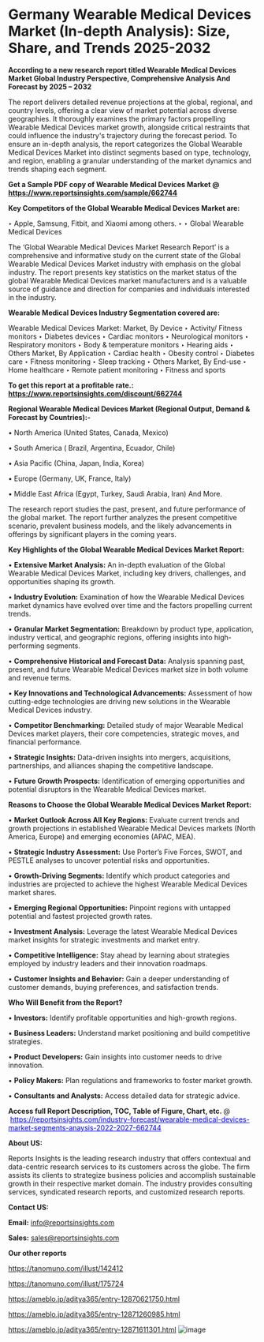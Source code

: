 # Germany Wearable Medical Devices Market (In-depth Analysis): Size, Share, and Trends 2025-2032

<strong>According to a new research report titled Wearable Medical Devices Market Global Industry Perspective, Comprehensive Analysis And Forecast by 2025 – 2032</strong>

The report delivers detailed revenue projections at the global, regional, and country levels, offering a clear view of market potential across diverse geographies. It thoroughly examines the primary factors propelling Wearable Medical Devices market growth, alongside critical restraints that could influence the industry's trajectory during the forecast period. To ensure an in-depth analysis, the report categorizes the Global Wearable Medical Devices Market into distinct segments based on type, technology, and region, enabling a granular understanding of the market dynamics and trends shaping each segment.

<strong>Get a Sample PDF copy of Wearable Medical Devices Market </strong><strong>@<a href=https://www.reportsinsights.com/sample/662744 style=color:#0000ff;> https://www.reportsinsights.com/sample/662744</a></strong></font>

<strong>Key Competitors of the Global Wearable Medical Devices Market are:</strong>

‣ Apple, Samsung, Fitbit, and Xiaomi among others.
‣ 
‣ Global Wearable Medical Devices

The ‘Global Wearable Medical Devices Market Research Report’ is a comprehensive and informative study on the current state of the Global Wearable Medical Devices Market industry with emphasis on the global industry. The report presents key statistics on the market status of the global Wearable Medical Devices market manufacturers and is a valuable source of guidance and direction for companies and individuals interested in the industry.

<strong>Wearable Medical Devices Industry Segmentation covered are:</strong>

Wearable Medical Devices Market: 
Market, By Device
‣ Activity/ Fitness monitors
‣ Diabetes devices
‣ Cardiac monitors
‣ Neurological monitors
‣ Respiratory monitors
‣ Body & temperature monitors
‣ Hearing aids
‣ Others
Market, By Application
‣ Cardiac health
‣ Obesity control
‣ Diabetes care
‣ Fitness monitoring
‣ Sleep tracking
‣ Others
Market, By End-use
‣ Home healthcare
‣ Remote patient monitoring
‣ Fitness and sports

<strong>To get this report at a profitable rate.: <a href=https://www.reportsinsights.com/discount/662744 style=color:#0000ff;>https://www.reportsinsights.com/discount/662744</a></strong></font>

<strong>Regional Wearable Medical Devices Market (Regional Output, Demand &amp; Forecast by Countries):-</strong>

• North America (United States, Canada, Mexico)

• South America ( Brazil, Argentina, Ecuador, Chile)

• Asia Pacific (China, Japan, India, Korea)

• Europe (Germany, UK, France, Italy)

• Middle East Africa (Egypt, Turkey, Saudi Arabia, Iran) And More.

The research report studies the past, present, and future performance of the global market. The report further analyzes the present competitive scenario, prevalent business models, and the likely advancements in offerings by significant players in the coming years.

<strong>Key Highlights of the Global Wearable Medical Devices Market Report:</strong>

• <strong>Extensive Market Analysis:</strong> An in-depth evaluation of the Global Wearable Medical Devices Market, including key drivers, challenges, and opportunities shaping its growth.

• <strong>Industry Evolution:</strong> Examination of how the Wearable Medical Devices market dynamics have evolved over time and the factors propelling current trends.

• <strong>Granular Market Segmentation:</strong> Breakdown by product type, application, industry vertical, and geographic regions, offering insights into high-performing segments.

• <strong>Comprehensive Historical and Forecast Data:</strong> Analysis spanning past, present, and future Wearable Medical Devices market size in both volume and revenue terms.

• <strong>Key Innovations and Technological Advancements:</strong> Assessment of how cutting-edge technologies are driving new solutions in the Wearable Medical Devices industry.

• <strong>Competitor Benchmarking:</strong> Detailed study of major Wearable Medical Devices market players, their core competencies, strategic moves, and financial performance.

• <strong>Strategic Insights:</strong> Data-driven insights into mergers, acquisitions, partnerships, and alliances shaping the competitive landscape.

• <strong>Future Growth Prospects:</strong> Identification of emerging opportunities and potential disruptors in the Wearable Medical Devices market.

<strong>Reasons to Choose the Global Wearable Medical Devices Market Report:</strong>

• <strong>Market Outlook Across All Key Regions:</strong> Evaluate current trends and growth projections in established Wearable Medical Devices markets (North America, Europe) and emerging economies (APAC, MEA).

• <strong>Strategic Industry Assessment:</strong> Use Porter’s Five Forces, SWOT, and PESTLE analyses to uncover potential risks and opportunities.

• <strong>Growth-Driving Segments:</strong> Identify which product categories and industries are projected to achieve the highest Wearable Medical Devices market shares.

• <strong>Emerging Regional Opportunities:</strong> Pinpoint regions with untapped potential and fastest projected growth rates.

• <strong>Investment Analysis:</strong> Leverage the latest Wearable Medical Devices market insights for strategic investments and market entry.

• <strong>Competitive Intelligence:</strong> Stay ahead by learning about strategies employed by industry leaders and their innovation roadmaps.

• <strong>Customer Insights and Behavior:</strong> Gain a deeper understanding of customer demands, buying preferences, and satisfaction trends.

<strong>Who Will Benefit from the Report?</strong>

• <strong>Investors:</strong> Identify profitable opportunities and high-growth regions.

• <strong>Business Leaders:</strong> Understand market positioning and build competitive strategies.

• <strong>Product Developers:</strong> Gain insights into customer needs to drive innovation.

• <strong>Policy Makers:</strong> Plan regulations and frameworks to foster market growth.

• <strong>Consultants and Analysts:</strong> Access detailed data for strategic advice.
</ul>
<strong>Access full Report Description, TOC, Table of Figure, Chart, etc. </strong>@  <a href=https://reportsinsights.com/industry-forecast/wearable-medical-devices-market-segments-anaysis-2022-2027-662744 style=color:#0000ff;>https://reportsinsights.com/industry-forecast/wearable-medical-devices-market-segments-anaysis-2022-2027-662744</a></font>

<strong><strong>About US</strong>:</strong>

Reports Insights is the leading research industry that offers contextual and data-centric research services to its customers across the globe. The firm assists its clients to strategize business policies and accomplish sustainable growth in their respective market domain. The industry provides consulting services, syndicated research reports, and customized research reports.

<strong>Contact US:</strong>

<p class=""""><b>Email:</b> <a href=mailto:info@reportsinsights.com>info@reportsinsights.com</a></p>
<p class=""""><b>Sales:</b> <a href=mailto:sales@reportsinsights.com>sales@reportsinsights.com</a></p>

<strong>Our other reports</strong>

<a href=https://tanomuno.com/illust/142412>https://tanomuno.com/illust/142412</a>

<a href=https://tanomuno.com/illust/175724>https://tanomuno.com/illust/175724</a>

<a href=https://ameblo.jp/aditya365/entry-12870621750.html>https://ameblo.jp/aditya365/entry-12870621750.html</a>

<a href=https://ameblo.jp/aditya365/entry-12871260985.html>https://ameblo.jp/aditya365/entry-12871260985.html</a>

<a href=https://ameblo.jp/aditya365/entry-12871611301.html>https://ameblo.jp/aditya365/entry-12871611301.html</a>
![image](https://github.com/user-attachments/assets/7ec37de1-2c05-49bb-b752-9e89d34baa3d)
